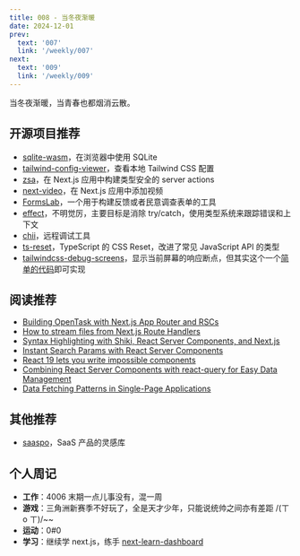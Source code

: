 ```yaml
---
title: 008 - 当冬夜渐暖
date: 2024-12-01
prev:
  text: '007'
  link: '/weekly/007'
next:
  text: '009'
  link: '/weekly/009'
---
```


当冬夜渐暖，当青春也都烟消云散。

## 开源项目推荐

- [sqlite-wasm](https://github.com/subframe7536/sqlite-wasm)，在浏览器中使用 SQLite
- [tailwind-config-viewer](https://github.com/rogden/tailwind-config-viewer)，查看本地 Tailwind CSS 配置
- [zsa](https://github.com/IdoPesok/zsa)，在 Next.js 应用中构建类型安全的 server actions
- [next-video](https://github.com/muxinc/next-video)，在 Next.js 应用中添加视频
- [FormsLab](https://github.com/Ryczko/FormsLab)，一个用于构建反馈或者民意调查表单的工具
- [effect](https://github.com/Effect-TS/effect)，不明觉厉，主要目标是消除 try/catch，使用类型系统来跟踪错误和上下文
- [chii](https://github.com/liriliri/chii)，远程调试工具
- [ts-reset](https://github.com/mattpocock/ts-reset)，TypeScript 的 CSS Reset，改进了常见 JavaScript API 的类型
- [tailwindcss-debug-screens](https://github.com/jorenvanhee/tailwindcss-debug-screens)，显示当前屏幕的响应断点，但其实这个一个[简单的代码](https://github.com/mancuoj-collective/react-tmpl-lite/blob/main/src/components/tw-screen-indicator.tsx)即可实现

## 阅读推荐

- [Building OpenTask with Next.js App Router and RSCs](https://flsilva.com/blog/building-opentask-nextjs-app-router-react-server-components/)
- [How to stream files from Next.js Route Handlers](https://www.ericburel.tech/blog/nextjs-stream-files)
- [Syntax Highlighting with Shiki, React Server Components, and Next.js](https://www.luckymedia.dev/blog/syntax-highlighting-with-shiki-react-server-components-and-next-js)
- [Instant Search Params with React Server Components](https://buildui.com/posts/instant-search-params-with-react-server-components)
- [React 19 lets you write impossible components](https://www.mux.com/blog/react-19-server-components-and-actions)
- [Combining React Server Components with react-query for Easy Data Management](https://frontendmasters.com/blog/combining-react-server-components-with-react-query-for-easy-data-management/)
- [Data Fetching Patterns in Single-Page Applications](https://martinfowler.com/articles/data-fetch-spa.html)

## 其他推荐

- [saaspo](https://saaspo.com/)，SaaS 产品的灵感库

## 个人周记

- **工作**：4006 末期一点儿事没有，混一周
- **游戏**：三角洲新赛季不好玩了，全是天才少年，只能说统帅之间亦有差距 /(ㄒ o ㄒ)/~~
- **运动**：0#0
- **学习**：继续学 next.js，练手 [next-learn-dashboard](https://github.com/mancuoj-collective/next-learn-dashboard)
